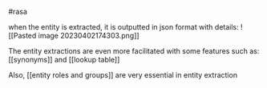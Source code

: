 #rasa 


when the entity is extracted, it is outputted in json format with details: 
![[Pasted image 20230402174303.png]]


The entity extractions are even more facilitated with some features such as:
[[synonyms]] and [[lookup table]]


Also, [[entity roles and groups]] are very essential in entity extraction 